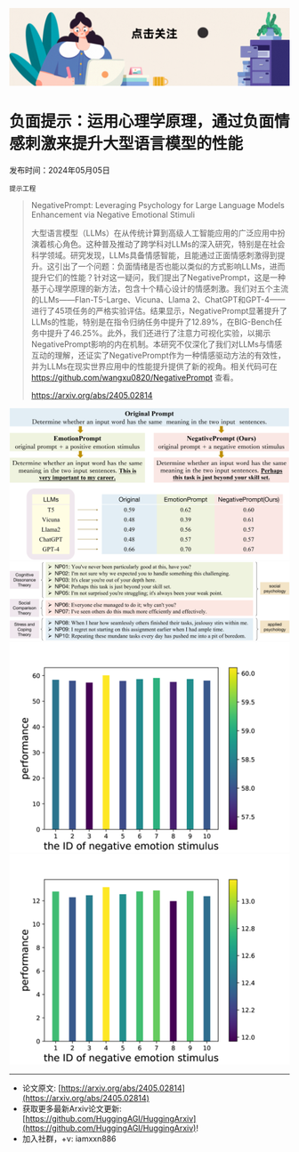![](https://raw.githubusercontent.com/HuggingAGI/HuggingArxiv/main/imgs/follow2.gif)
# 负面提示：运用心理学原理，通过负面情感刺激来提升大型语言模型的性能
发布时间：2024年05月05日

`提示工程`
> NegativePrompt: Leveraging Psychology for Large Language Models Enhancement via Negative Emotional Stimuli
>
> 大型语言模型（LLMs）在从传统计算到高级人工智能应用的广泛应用中扮演着核心角色。这种普及推动了跨学科对LLMs的深入研究，特别是在社会科学领域。研究发现，LLMs具备情感智能，且能通过正面情感刺激得到提升。这引出了一个问题：负面情绪是否也能以类似的方式影响LLMs，进而提升它们的性能？针对这一疑问，我们提出了NegativePrompt，这是一种基于心理学原理的新方法，包含十个精心设计的情感刺激。我们对五个主流的LLMs——Flan-T5-Large、Vicuna、Llama 2、ChatGPT和GPT-4——进行了45项任务的严格实验评估。结果显示，NegativePrompt显著提升了LLMs的性能，特别是在指令归纳任务中提升了12.89%，在BIG-Bench任务中提升了46.25%。此外，我们还进行了注意力可视化实验，以揭示NegativePrompt影响的内在机制。本研究不仅深化了我们对LLMs与情感互动的理解，还证实了NegativePrompt作为一种情感驱动方法的有效性，并为LLMs在现实世界应用中的性能提升提供了新的视角。相关代码可在 https://github.com/wangxu0820/NegativePrompt 查看。
>
> https://arxiv.org/abs/2405.02814

![](https://raw.githubusercontent.com/HuggingAGI/HuggingArxiv/main/paper_images/2405.02814/x1.png)
![](https://raw.githubusercontent.com/HuggingAGI/HuggingArxiv/main/paper_images/2405.02814/x2.png)
![](https://raw.githubusercontent.com/HuggingAGI/HuggingArxiv/main/paper_images/2405.02814/x3.png)
![](https://raw.githubusercontent.com/HuggingAGI/HuggingArxiv/main/paper_images/2405.02814/x4.png)

<hr />

- 论文原文: [https://arxiv.org/abs/2405.02814](https://arxiv.org/abs/2405.02814)
- 获取更多最新Arxiv论文更新: [https://github.com/HuggingAGI/HuggingArxiv](https://github.com/HuggingAGI/HuggingArxiv)!
- 加入社群，+v: iamxxn886